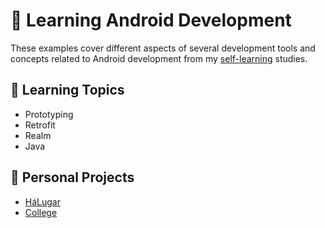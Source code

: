 # 📱 Learning Android Development

These examples cover different aspects of several development tools and concepts related to Android development from my [self-learning](https://github.com/DanielBrito/self-learning) studies.

## :bookmark_tabs: Learning Topics

- Prototyping
- Retrofit
- Realm
- Java

## :rocket: Personal Projects

- [HáLugar](https://github.com/HaLugar)
- [College](https://github.com/DanielBrito/desenvolvimento-mobile)
